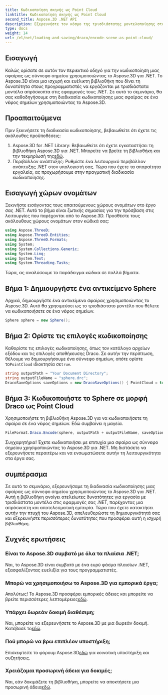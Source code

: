 ```yaml
---
title: Κωδικοποίηση σκηνής ως Point Cloud
linktitle: Κωδικοποίηση σκηνής ως Point Cloud
second_title: Aspose.3D .NET API
description: Εξερευνήστε τον κόσμο της τρισδιάστατης μοντελοποίησης στο .NET με το Aspose.3D. Μάθετε να κωδικοποιείτε σφαίρες σε σύννεφα σημείων χωρίς κόπο. Απελευθερώστε τη δημιουργικότητά σας τώρα!
type: docs
weight: 14
url: /el/net/loading-and-saving/draco/encode-scene-as-point-cloud/
---
```

## Εισαγωγή
Καλώς ορίσατε σε αυτόν τον περιεκτικό οδηγό για την κωδικοποίηση μιας σφαίρας ως σύννεφο σημείου χρησιμοποιώντας το Aspose.3D για .NET. Το Aspose.3D είναι μια ισχυρή και ευέλικτη βιβλιοθήκη που δίνει τη δυνατότητα στους προγραμματιστές να εργάζονται με τρισδιάστατα μοντέλα απρόσκοπτα στις εφαρμογές τους .NET. Σε αυτό το σεμινάριο, θα σας καθοδηγήσουμε στη διαδικασία κωδικοποίησης μιας σφαίρας σε ένα νέφος σημείων χρησιμοποιώντας το Aspose.3D.
## Προαπαιτούμενα
Πριν ξεκινήσετε τη διαδικασία κωδικοποίησης, βεβαιωθείτε ότι έχετε τις ακόλουθες προϋποθέσεις:
1. Aspose.3D for .NET Library: Βεβαιωθείτε ότι έχετε εγκαταστήσει τη βιβλιοθήκη Aspose.3D για .NET. Μπορείτε να βρείτε τη βιβλιοθήκη και την τεκμηρίωσή της[εδώ](https://reference.aspose.com/3d/net/).
2. Περιβάλλον ανάπτυξης: Ρυθμίστε ένα λειτουργικό περιβάλλον ανάπτυξης .NET στον υπολογιστή σας.
Τώρα που έχετε τα απαραίτητα εργαλεία, ας προχωρήσουμε στην πραγματική διαδικασία κωδικοποίησης.
## Εισαγωγή χώρων ονομάτων
Ξεκινήστε εισάγοντας τους απαιτούμενους χώρους ονομάτων στο έργο σας .NET. Αυτό το βήμα είναι ζωτικής σημασίας για την πρόσβαση στις λειτουργίες που παρέχονται από το Aspose.3D. Προσθέστε τους ακόλουθους χώρους ονομάτων στον κώδικά σας:
```csharp
using Aspose.ThreeD;
using Aspose.ThreeD.Entities;
using Aspose.ThreeD.Formats;
using System;
using System.Collections.Generic;
using System.Linq;
using System.Text;
using System.Threading.Tasks;
```
Τώρα, ας αναλύσουμε το παράδειγμα κώδικα σε πολλά βήματα.
## Βήμα 1: Δημιουργήστε ένα αντικείμενο Sphere
Αρχικά, δημιουργήστε ένα αντικείμενο σφαίρας χρησιμοποιώντας το Aspose.3D. Αυτό θα χρησιμεύσει ως το τρισδιάστατο μοντέλο που θέλετε να κωδικοποιήσετε σε ένα νέφος σημείων.
```csharp
Sphere sphere = new Sphere();
```
## Βήμα 2: Ορίστε τις επιλογές κωδικοποίησης
 Καθορίστε τις επιλογές κωδικοποίησης, όπως τον κατάλογο αρχείων εξόδου και τις επιλογές αποθήκευσης Draco. Σε αυτήν την περίπτωση, θέλουμε να δημιουργήσουμε ένα σύννεφο σημείων, οπότε ορίστε το`PointCloud` ιδιοκτησία σε`true`.
```csharp
string outputPath = "Your Document Directory";
string outputFileName = "sphere.drc";
DracoSaveOptions saveOptions = new DracoSaveOptions() { PointCloud = true };
```
## Βήμα 3: Κωδικοποιήστε το Sphere σε μορφή Draco ως Point Cloud
Χρησιμοποιήστε τη βιβλιοθήκη Aspose.3D για να κωδικοποιήσετε τη σφαίρα σε ένα νέφος σημείων. Εδώ συμβαίνει η μαγεία.
```csharp
FileFormat.Draco.Encode(sphere, outputPath + outputFileName, saveOptions);
```
Συγχαρητήρια! Έχετε κωδικοποιήσει με επιτυχία μια σφαίρα ως σύννεφο σημείου χρησιμοποιώντας το Aspose.3D για .NET.
Μη διστάσετε να εξερευνήσετε περαιτέρω και να ενσωματώσετε αυτήν τη λειτουργικότητα στα έργα σας.
## συμπέρασμα
Σε αυτό το σεμινάριο, εξερευνήσαμε τη διαδικασία κωδικοποίησης μιας σφαίρας ως σύννεφο σημείου χρησιμοποιώντας το Aspose.3D για .NET. Αυτή η βιβλιοθήκη ανοίγει ατελείωτες δυνατότητες για εργασία με τρισδιάστατα μοντέλα στις εφαρμογές σας .NET, παρέχοντας μια απρόσκοπτη και αποτελεσματική εμπειρία.
Τώρα που έχετε κατακτήσει αυτήν την πτυχή του Aspose.3D, απελευθερώστε τη δημιουργικότητά σας και εξερευνήστε περισσότερες δυνατότητες που προσφέρει αυτή η ισχυρή βιβλιοθήκη.
## Συχνές ερωτήσεις
### Είναι το Aspose.3D συμβατό με όλα τα πλαίσια .NET;
Ναι, το Aspose.3D είναι συμβατό με ένα ευρύ φάσμα πλαισίων .NET, εξασφαλίζοντας ευελιξία για τους προγραμματιστές.
### Μπορώ να χρησιμοποιήσω το Aspose.3D για εμπορικά έργα;
 Απολύτως! Το Aspose.3D προσφέρει εμπορικές άδειες και μπορείτε να βρείτε περισσότερες λεπτομέρειες[εδώ](https://purchase.aspose.com/buy).
### Υπάρχει δωρεάν δοκιμή διαθέσιμη;
Ναι, μπορείτε να εξερευνήσετε το Aspose.3D με μια δωρεάν δοκιμή. Κατέβασέ το[εδώ](https://releases.aspose.com/).
### Πού μπορώ να βρω επιπλέον υποστήριξη;
 Επισκεφτείτε το φόρουμ Aspose.3D[εδώ](https://forum.aspose.com/c/3d/18) για κοινοτική υποστήριξη και συζητήσεις.
### Χρειάζομαι προσωρινή άδεια για δοκιμές;
 Ναι, εάν δοκιμάζετε τη βιβλιοθήκη, μπορείτε να αποκτήσετε μια προσωρινή άδεια[εδώ](https://purchase.aspose.com/temporary-license/).